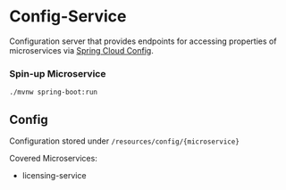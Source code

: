 # Config-Service

Configuration server that provides endpoints 
for accessing properties of microservices via [Spring Cloud Config](https://cloud.spring.io/spring-cloud-config/reference/html/).

### Spin-up Microservice
```
./mvnw spring-boot:run
```

## Config
Configuration stored under `/resources/config/{microservice}`

Covered Microservices:
- licensing-service